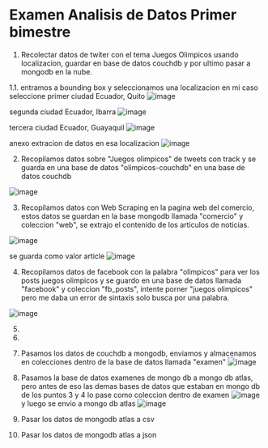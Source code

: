 # Examen Analisis de Datos Primer bimestre

1. Recolectar datos de twiter con el tema Juegos Olimpicos usando localizacion, guardar en base de datos couchdb y por ultimo pasar a mongodb en la nube.

  1.1. entramos a bounding box y seleccionamos una localizacion en mi caso seleccione
  primer ciudad Ecuador, Quito
  ![image](https://user-images.githubusercontent.com/66236038/127720420-839a27b4-d063-4bef-90f9-a52fc39435af.png)

  segunda ciudad Ecuador, Ibarra
  ![image](https://user-images.githubusercontent.com/66236038/127720495-a37f9b48-c352-48d4-8a53-c84e940b102d.png)

  tercera ciudad Ecuador, Guayaquil
  ![image](https://user-images.githubusercontent.com/66236038/127721288-3a7bd95f-3eea-47da-a3e2-a22f0127b438.png)

  anexo extracion de datos en esa localizacion
  ![image](https://user-images.githubusercontent.com/66236038/127720866-67977202-4ece-449a-acb3-eeaef64862f8.png)


2. Recopilamos datos sobre "Juegos olimpicos" de tweets con track y se guarda en una base de datos "olimpicos-couchdb" en una base de datos couchdb

  ![image](https://user-images.githubusercontent.com/66236038/127723910-0a1ad00d-1809-456c-8194-48bc85dd54f0.png)

3. Recopilamos datos con Web Scraping en la pagina web del comercio, estos datos se guardan en la base mongodb llamada "comercio" y coleccion "web", se extrajo el contenido de los articulos de noticias.

  ![image](https://user-images.githubusercontent.com/66236038/127723968-6cfa6eaf-77ac-4367-835f-33434db27123.png)

  se guarda como valor article 
  ![image](https://user-images.githubusercontent.com/66236038/127723990-4659d69c-0394-46c4-8a88-44a0ce31905c.png)


4. Recopilamos datos de facebook con la palabra "olimpicos" para ver los posts juegos olimpicos y se guardo en una base de datos llamada "facebook" y coleccion "fb_posts", intente porner "juegos olimpicos" pero me daba un error de sintaxis solo busca por una palabra.

![image](https://user-images.githubusercontent.com/66236038/127724707-52d700ec-7778-4469-ae20-44ac2def7a3f.png)

5. 
6. 
7. Pasamos los datos de couchdb a mongodb, enviamos y almacenamos en colecciones dentro de la base de datos llamada "examen"
![image](https://user-images.githubusercontent.com/66236038/127725245-b3499a4a-ec3a-4501-a007-90c4fa20e3dc.png)

8. Pasamos la base de datos examenes de mongo db a mongo db atlas, pero antes de eso las demas bases de datos que estaban en mongo db de los puntos 3 y 4 lo pase como coleccion dentro de examen 
![image](https://user-images.githubusercontent.com/66236038/127726084-752bf92f-db5e-40c5-825b-b9d2781a0e0a.png)
 y luego se envio a mongo db atlas 
 ![image](https://user-images.githubusercontent.com/66236038/127726097-954cc2e7-e448-40ed-95d6-0bd2975aa432.png)

9. Pasar los datos de mongodb atlas a csv 

10. Pasar los datos de mongodb atlas a json




